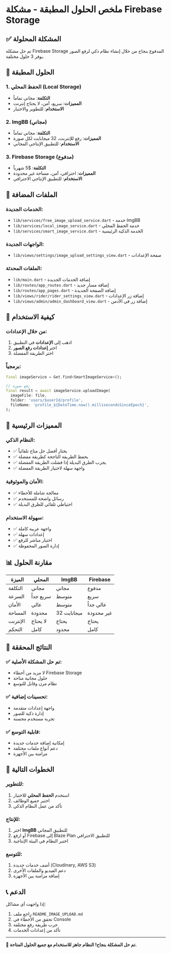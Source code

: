 # ملخص الحلول المطبقة - مشكلة Firebase Storage

## ✅ المشكلة المحلولة

تم حل مشكلة Firebase Storage المدفوع بنجاح من خلال إنشاء نظام ذكي لرفع الصور يوفر 3 حلول مختلفة.

## 🚀 الحلول المطبقة

### 1. **الحفظ المحلي (Local Storage)**
- **التكلفة**: مجاني تماماً
- **المميزات**: سريع، آمن، لا يحتاج إنترنت
- **الاستخدام**: للتطوير والاختبار

### 2. **ImgBB (مجاني)**
- **التكلفة**: مجاني تماماً
- **المميزات**: رفع للإنترنت، 32 ميجابايت لكل صورة
- **الاستخدام**: للتطبيق الإنتاجي المجاني

### 3. **Firebase Storage (مدفوع)**
- **التكلفة**: $5 شهرياً
- **المميزات**: احترافي، آمن، مساحة غير محدودة
- **الاستخدام**: للتطبيق الإنتاجي الاحترافي

## 📁 الملفات المضافة

### الخدمات الجديدة:
- `lib/services/free_image_upload_service.dart` - خدمة ImgBB
- `lib/services/local_image_service.dart` - خدمة الحفظ المحلي
- `lib/services/smart_image_service.dart` - الخدمة الذكية الرئيسية

### الواجهات الجديدة:
- `lib/views/settings/image_upload_settings_view.dart` - صفحة الإعدادات

### الملفات المحدثة:
- `lib/main.dart` - إضافة الخدمات الجديدة
- `lib/routes/app_routes.dart` - إضافة مسار جديد
- `lib/routes/app_pages.dart` - إضافة الصفحة الجديدة
- `lib/views/rider/rider_settings_view.dart` - إضافة زر الإعدادات
- `lib/views/admin/admin_dashboard_view.dart` - إضافة زر في الأدمن

## 🔧 كيفية الاستخدام

### من خلال الإعدادات:
1. اذهب إلى **الإعدادات** في التطبيق
2. اختر **إعدادات رفع الصور**
3. اختر الطريقة المفضلة

### برمجياً:
```dart
final imageService = Get.find<SmartImageService>();

// رفع صورة
final result = await imageService.uploadImage(
  imageFile: file,
  folder: 'users/$userId/profile',
  fileName: 'profile_${DateTime.now().millisecondsSinceEpoch}',
);
```

## 🎯 المميزات الرئيسية

### النظام الذكي:
- ✅ يختار أفضل حل متاح تلقائياً
- ✅ يحفظ الطريقة الناجحة كطريقة مفضلة
- ✅ يجرب الطرق البديلة إذا فشلت الطريقة المفضلة
- ✅ واجهة سهلة لاختيار الطريقة المفضلة

### الأمان والموثوقية:
- ✅ معالجة شاملة للأخطاء
- ✅ رسائل واضحة للمستخدم
- ✅ احتياطي تلقائي للطرق البديلة

### سهولة الاستخدام:
- ✅ واجهة عربية كاملة
- ✅ إعدادات سهلة
- ✅ اختبار مباشر للرفع
- ✅ إدارة الصور المحفوظة

## 📊 مقارنة الحلول

| الميزة | المحلي | ImgBB | Firebase |
|--------|--------|-------|----------|
| التكلفة | مجاني | مجاني | مدفوع |
| السرعة | سريع جداً | متوسط | سريع |
| الأمان | عالي | متوسط | عالي جداً |
| المساحة | محدودة | 32 ميجابايت | غير محدودة |
| الإنترنت | لا يحتاج | يحتاج | يحتاج |
| التحكم | كامل | محدود | كامل |

## 🎉 النتائج المحققة

### ✅ تم حل المشكلة الأصلية:
- لا مزيد من أخطاء Firebase Storage
- حلول مجانية متاحة
- نظام مرن وقابل للتوسع

### ✅ تحسينات إضافية:
- واجهة إعدادات متقدمة
- إدارة ذكية للصور
- تجربة مستخدم محسنة

### ✅ قابلية التوسع:
- إمكانية إضافة خدمات جديدة
- دعم أنواع ملفات مختلفة
- مزامنة بين الأجهزة

## 🚀 الخطوات التالية

### للتطوير:
1. استخدم **الحفظ المحلي** للاختبار
2. اختبر جميع الوظائف
3. تأكد من عمل النظام الذكي

### للإنتاج:
1. اختر **ImgBB** للتطبيق المجاني
2. أو ارفع Firebase إلى Blaze Plan للتطبيق الاحترافي
3. اختبر النظام في البيئة الإنتاجية

### للتوسع:
1. أضف خدمات جديدة (Cloudinary, AWS S3)
2. دعم الفيديو والملفات الأخرى
3. إضافة مزامنة بين الأجهزة

## 📞 الدعم

إذا واجهت أي مشاكل:
1. راجع ملف `README_IMAGE_UPLOAD.md`
2. تحقق من الأخطاء في Console
3. جرب طريقة رفع مختلفة
4. تأكد من إعدادات الخدمات

---

**🎉 تم حل المشكلة بنجاح! النظام جاهز للاستخدام مع جميع الحلول المتاحة.**
